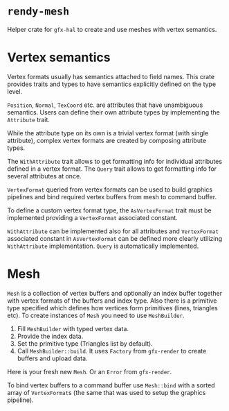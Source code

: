 
# `rendy-mesh`

Helper crate for `gfx-hal` to create and use meshes with vertex semantics.

# Vertex semantics

Vertex formats usually has semantics attached to field names.
This crate provides traits and types to have semantics explicitly defined on the type level.

`Position`, `Normal`, `TexCoord` etc. are attributes that have unambiguous semantics.
Users can define their own attribute types by implementing the `Attribute` trait.

While the attribute type on its own is a trivial vertex format (with single attribute), complex vertex formats are created by composing attribute types.

The `WithAttribute` trait allows to get formatting info for individual attributes defined in a vertex format.
The `Query` trait allows to get formatting info for several attributes at once.

`VertexFormat` queried from vertex formats can be used to build graphics pipelines and bind required vertex buffers from mesh to command buffer.

To define a custom vertex format type, the `AsVertexFormat` trait must be implemented providing a `VertexFormat` associated constant.

`WithAttribute` can be implemented also for all attributes and `VertexFormat` associated constant in `AsVertexFormat` can be defined more clearly utilizing `WithAttribute` implementation.
`Query` is automatically implemented.

# Mesh

`Mesh` is a collection of vertex buffers and optionally an index buffer together with vertex formats of the buffers and index type. Also there is a primitive type specified which defines how vertices form primitives (lines, triangles etc).
To create instances of `Mesh` you need to use `MeshBuilder`.

1. Fill `MeshBuilder` with typed vertex data.
1. Provide the index data.
1. Set the primitive type (Triangles list by default).
1. Call `MeshBuilder::build`. It uses `Factory` from `gfx-render` to create buffers and upload data.

Here is your fresh new `Mesh`. Or an `Error` from `gfx-render`.

To bind vertex buffers to a command buffer use `Mesh::bind` with a sorted array of `VertexFormat`s (the same that was used to setup the graphics pipeline).
